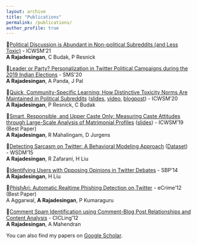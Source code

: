 ```yaml
---
layout: archive
title: "Publications"
permalink: /publications/
author_profile: true
---
```


:pushpin:[Political Discussion is Abundant in Non-political Subreddits (and Less Toxic)](https://ashwin-r.github.io/files/icwsm_2021_political_in_nonpolitical___authorcopy.pdf) - ICWSM’21<br/>
**A Rajadesingan**, C Budak, P Resnick


:pushpin:[Leader or Party? Personalization in Twitter Political Campaigns during the 2019 Indian Elections](https://ashwin-r.github.io/files/sms_2020_personalization_final.pdf) - SMS'20<br/>
**A Rajadesingan**, A Panda, J Pal

:pushpin:[Quick, Community-Specific Learning: How Distinctive Toxicity Norms Are Maintained in Political Subreddits](https://ashwin-r.github.io/files/icwsm_2020_norms_final.pdf) ([slides](https://ashwin-r.github.io/files/norm_icwsm_slides.pptx), [video](https://www.youtube.com/watch?v=sHg7tLD7mu4), [blogpost](https://medium.com/@ashwinrajadesingan/quick-community-specific-learning-how-distinctive-toxicity-norms-are-maintained-in-political-d273e8a3ff84)) - ICWSM’20<br/>
**A Rajadesingan**, P Resnick, C Budak

:pushpin:[Smart, Responsible, and Upper Caste Only: Measuring Caste Attitudes through Large-Scale Analysis of Matrimonial Profiles](https://ashwin-r.github.io/files/camera_ready_icwsm.pdf) ([slides](https://ashwin-r.github.io/files/caste_icwsm_slides.pptx)) - ICWSM’19 (Best Paper)<br/>
**A Rajadesingan**, R Mahalingam, D Jurgens


:pushpin:[Detecting Sarcasm on Twitter: A Behavioral Modeling Approach](https://ashwin-r.github.io/files/SarcasmDetection.pdf) ([Dataset](http://bit.ly/SarcasmDetectionWSDM2015)) - WSDM’15<br/>
**A Rajadesingan**, R Zafarani, H Liu



:pushpin:[Identifying Users with Opposing Opinions in Twitter Debates](https://ashwin-r.github.io/files/1402.7143.pdf) - SBP’14<br/>
**A Rajadesingan**, H Liu

:pushpin:[PhishAri: Automatic Realtime Phishing Detection on Twitter](https://ashwin-r.github.io/files/phishari.pdf) - eCrime’12 (Best Paper)<br/>
A Aggarwal, **A Rajadesingan**, P Kumaraguru


:pushpin:[Comment Spam Identification using Comment-Blog Post Relationships and Content Analysis](https://ashwin-r.github.io/files/10.1007_978-3-642-28601-8_41.pdf) - CICLing’12<br/>
**A Rajadesingan**, A Mahendran


You can also find my papers on [Google Scholar](https://scholar.google.com/citations?user=GVOh8iUAAAAJ).
